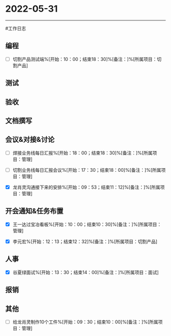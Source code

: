 # 2022-05-31 

---

#工作日志

## 编程
- [ ] 切割产品测试端%[开始：10：00；结束18：30]%[备注：]%[所属项目：切割产品]


## 测试



## 验收 



## 文档撰写 



## 会议&对接&讨论

- [ ] 焊接业务线每日汇报%[开始：18：00；结束18：30]%[备注：]%[所属项目：管理]
- [ ] 切割业务线每日汇报会议%[开始：17：30；结束18：00]%[备注：]%[所属项目：管理]
- [x] 龙肖灵沟通接下来的安排%[开始：09：53；结束11：12]%[备注：]%[所属项目：管理]


## 开会通知&任务布置
- [x] 王一达过宝冶看板%[开始：10：00；结束10：30]%[备注：]%[所属项目：管理]
 - [x] 李元宏%[开始：12：13；结束12：32]%[备注：]%[所属项目：切割产品]


## 人事
- [x] 谷夏绿面试%[开始：13：30；结束14：00]%[备注：]%[所属项目：面试]


## 报销



## 其他
- [ ] 给龙肖灵制作10个工件%[开始：09：30；结束10：00]%[备注：]%[所属项目：管理]



